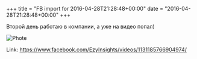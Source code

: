 +++
title = "FB import for 2016-04-28T21:28:48+00:00"
date = "2016-04-28T21:28:48+00:00"
+++

Второй день работаю в компании, а уже на видео попал)

![Phote](https://scontent.xx.fbcdn.net/v/t15.0-10/s130x130/12720121_1131188790238005_1712683102_n.jpg?oh=b8a6bb5ff685c1f69914678ad8d22c99&oe=5966B0A1)


Link: https://www.facebook.com/EzyInsights/videos/1131185766904974/

